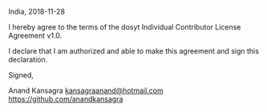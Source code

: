 India, 2018-11-28

I hereby agree to the terms of the dosyt Individual Contributor License
Agreement v1.0.

I declare that I am authorized and able to make this agreement and sign this
declaration.

Signed,

Anand Kansagra kansagraanand@hotmail.com https://github.com/anandkansagra
